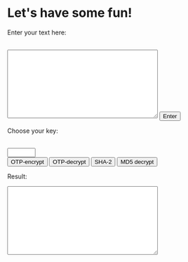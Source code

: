 <h1>Let's have some fun!</h1>
<p>Enter your text here:</p><br>
<textarea rows="10" cols="40" id="myTextarea"></textarea> 
<input type="submit" value="Enter">


<p>Choose your key:</p><br>
<form action="/action_page.php">
<input type="number" name="quantity" min="1" max="100"><br>
<input type="submit" value="OTP-encrypt"> <input type="submit" value="OTP-decrypt"> <input type="submit" value="SHA-2"> <input type="submit" value="MD5 decrypt">

<p>Result:</p>
<textarea rows="10" cols="40" id="myTextarea"> </textarea>

